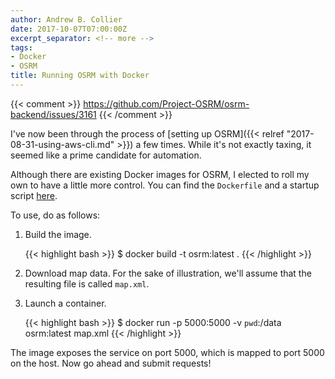 ```yaml
---
author: Andrew B. Collier
date: 2017-10-07T07:00:00Z
excerpt_separator: <!-- more -->
tags:
- Docker
- OSRM
title: Running OSRM with Docker
---
```


{{< comment >}}
https://github.com/Project-OSRM/osrm-backend/issues/3161
{{< /comment >}}

I've now been through the process of [setting up OSRM]({{< relref "2017-08-31-using-aws-cli.md" >}}) a few times. While it's not exactly taxing, it seemed like a prime candidate for automation.

<!--more-->

Although there are existing Docker images for OSRM, I elected to roll my own to have a little more control. You can find the `Dockerfile` and a startup script [here](https://github.com/DataWookie/docker-osrm).

To use, do as follows:

1. Build the image.

	{{< highlight bash >}}
$ docker build -t osrm:latest .
{{< /highlight >}}

2. Download map data. For the sake of illustration, we'll assume that the resulting file is called `map.xml`.
3. Launch a container.

	{{< highlight bash >}}
$ docker run -p 5000:5000 -v `pwd`:/data osrm:latest map.xml
{{< /highlight >}}

The image exposes the service on port 5000, which is mapped to port 5000 on the host. Now go ahead and submit requests!